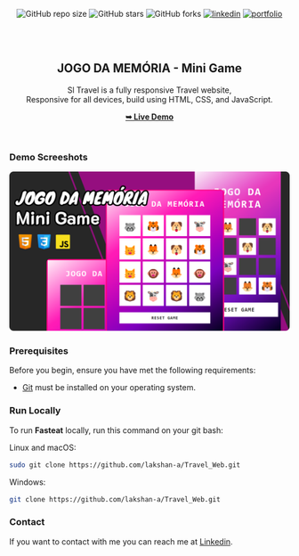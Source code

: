 
<div align="center">

![GitHub repo size](https://img.shields.io/github/repo-size/lakshan-a/Jogo-da-Mem-ria)
![GitHub stars](https://img.shields.io/github/stars/lakshan-a/Jogo-da-Mem-ria?style=social)
![GitHub forks](https://img.shields.io/github/forks/lakshan-a/Jogo-da-Mem-ria?style=social)
[![linkedin](https://img.shields.io/badge/linkedin-0A66C2?logo=linkedin)](https://www.linkedin.com/in/lakshan-rashmika-4a7566249/)
[![portfolio](https://img.shields.io/badge/my_portfolio-000?logo=ko-fi)](https://lakshan-a.github.io/New-Portfolio/)

  <br />
  <br />

<h2 align="center">JOGO DA MEMÓRIA - Mini Game</h2>

Sl Travel is a fully responsive Travel website, <br />Responsive for all devices, build using HTML, CSS, and JavaScript.

<a href="#" ><strong target="_blank">➥ Live Demo</strong></a>

</div>

<br />

### Demo Screeshots

![Fasteat Desktop Demo](./readme-images/mini-game.png "Desktop Demo")

### Prerequisites

Before you begin, ensure you have met the following requirements:

* [Git](https://git-scm.com/downloads "Download Git") must be installed on your operating system.

### Run Locally

To run **Fasteat** locally, run this command on your git bash:

Linux and macOS:

```bash
sudo git clone https://github.com/lakshan-a/Travel_Web.git
```

Windows:

```bash
git clone https://github.com/lakshan-a/Travel_Web.git
```

### Contact

If you want to contact with me you can reach me at [Linkedin](https://www.linkedin.com/in/lakshan-rashmika-4a7566249/).
